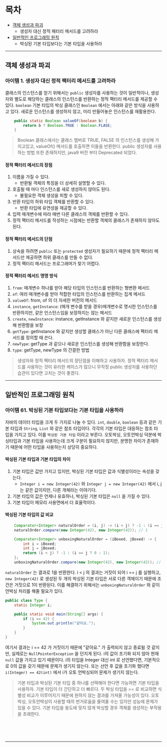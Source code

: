 
# 목차

- [객체 생성과 파괴](#객체-생성과-파괴)
  - 생성자 대신 정적 패터리 메서드를 고려하라
- [일반적인 프로그래밍 원칙](#일반적인-프로그래밍-원칙)
  - 박싱된 기본 타입보다는 기본 타입을 사용하라

---

## 객체 생성과 파괴

### 아이템 1. 생성자 대신 정적 팩터리 메서드를 고려하라

클래스의 인스턴스를 얻기 위해서는 `public` 생성자를 사용하는 것이 일반적이나, 생성자와 별도로
해당하는 클래스의 인스턴스를 반환하는 정적 팩터리 메서드를 제공할 수 있다. `boolean` 기본 타입의 
박싱 클래스인 `Boolean` 에서는 아래와 같은 방식을 사용하고 있다. 새로운 인스턴스를 생성하지 않고,
미리 만들어놓은 인스턴스를 재활용한다.

```java
    public static Boolean valueOf(boolean b) {
        return b ? Boolean.TRUE : Boolean.FLASE;
    }
```

> Boolean 클래스에서는 클래스 멤버로 TRUE, FALSE 의 인스턴스를 생성해 가지고있고,
> valueOf() 메서드를 호출하면 이들을 반환한다. public 생성자를 사용하는 방법 또한 존재하지만,
> java9 버전 부터 Deprecated 되었다.

#### 정적 팩터리 메서드의 장점

1. 이름을 가질 수 있다.
    - 반환될 객체의 특징을 더 상세히 설명할 수 있다.
2. 호출될 때 마다 인스턴스를 새로 생성하지 않아도 된다.
    - 불필요한 객체 생성을 피할 수 있다.
3. 반환 타입의 하위 타입 객체를 반환할 수 있다.
   - 반환 타입에 유연성을 제공할 수 있다.
4. 입력 매개변수에 따라 매번 다른 클래스의 객체를 반환할 수 있다.
5. 정적 팩터리 메서드를 작성하는 시점에는 반환할 객체의 클래스가 존재하지 않아도 된다.

#### 정적 팩터리 메서드의 단점

1. 상속을 하려면 `public` 또는 `protected` 생성자가 필요하기 때문에 정적 팩터리 메서드만 제공하면 하위 클래스를 만들 수 없다.
2. 정적 팩터리 메서드는 프로그래머가 찾기 어렵다.

#### 정적 팩터리 메서드 명명 방식

1. `from`: 매개변수 하나를 받아 해당 타입의 인스턴스를 반환하는 형변환 메서드
2. `of`: 여러 매개변수를 받아 적합한 타입의 인스턴스를 반환하는 집계 메서드
3. `valueOf`: from, of 의 더 자세한 버전의 메서드
4. `instance`, `getInstance`: (매개 변수를 받을 경우)매개변수로 명시한 인스턴스를 반환하지만, 같은 인스턴스임을 보장하지는 않는 메서드
5. `create`, `newInstance`: instance, getInstance 와 같지만 새로운 인스턴스를 생성해 반환함을 보장
6. `getType`: getInstance 와 같지만 생성할 클래스가 아닌 다른 클래스에 팩터리 메서드를 정의할 때 쓴다.
7. `newType`: getType 과 같으나 새로운 인스턴스를 생성해 반환함을 보장한다.
8. `type`: getType, newType 의 간결한 방법

> 생성자와 정적 팩터리 메서드의 장단점을 이해하고 사용하자. 정적 팩터리 메서드를 사용하는 것이 유리한 케이스가 많으니 
> 무작정 public 생성자를 사용하던 습관이 있다면 고치는 것이 좋겠다.

---

## 일반적인 프로그래밍 원칙

### 아이템 61. 박싱된 기본 타입보다는 기본 타입을 사용하라

자바의 데이터 타입을 크게 두 가지로 나눌 수 있다. `int`, `double`, `boolean` 등과 같은 기본 타입과 
`String`, `List` 와 같은 참조 타입이다. 각각의 기본 타입은 대응하는 참조 타입을 가지고 있다. 이를 `박싱된 기본 타입` 이라고 부른다.
오토박싱, 오토언박싱 덕분에 박싱타입과 기본 타입을 사용하는데 크게 구분이 필요하지 않지만, 분명한 차이가 존재하기 때문에 어떤 타입을 사용하는지 상당히 중요하다.

#### 박싱된 기본 타입과 기본 타입의 차이

1. 기본 타입은 값만 가지고 있지만, 박싱된 기본 타입은 값과 식별성이라는 속성을 갖는다.
   - `Integer i = new Integer(42)` 와 `Integer j = new Integer(42)` 에서 i, j 는 같은 값이지만, 다른 개체라는 이야기다.
2. 기본 타입의 값은 언제나 유효하나, 박싱된 기본 타입은 `null` 을 가질 수 있다.
3. 기본 타입이 메모리 사용면에서 더 효율적이다.

#### 박싱된 기본 타입의 값 비교

```java
    Comparator<Integer> naturalOrder = (i, j) -> (i < j) ? -1 : (i == j ? 0 : 1);
    naturalOrder.compare(new Integer(42), new Integer(42)); // 1

    Comparator<Integer> unboxingNaturalOrder = (iBoxed, jBoxed) -> {
        int i = iBoxed;
        int j = jBoxed;
        return (i < j) ? -1 : (i == j ? 0 : 1);
    };
    unboxingNaturalOrder.compare(new Integer(42), new Integer(42)); // 0
```

`naturalOrder` 는 결과로 1을 반환한다. i < j 의 결과는 거짓이 되어 i == j 를 실행하고, `new Integer(42)` 로 생성된 
두 개의 박싱된 기본 타입은 서로 다른 객체이기 때문에 조건은 거짓으로 1이 반환된다. 이를 해결하기 위해서는 `unboxingNaturalOrder` 와 같이
언박싱 처리를 해줄 필요가 있다.

```java
public class Type {
    static Integer i;

    public static void main(String[] args) {
        if (i == 42) {
            System.out.println("같아요.");
        }
    }
}
```

여기서 결과는 i == 42 가 거짓이기 때문에 "같아요." 가 출력되지 않고 종료될 것 같지만,
실제로는 `NullPointerException` 을 던지게 된다. i의 값이 초기화 되지 않아 현재 `null` 값을 가지고 있기 때문이다.
i의 타입을 Integer 대신 int 로 선언했다면, 기본적으로 0의 값을 갖기 때문에 문제가 생기지 않는다.
또는 선언 후 값을 초기화 했다면 `i(Integer) == 42(int)` 에서 i가 오토 언박싱되어 문제가 생기지 않는다.

> 기본 타입과 박싱된 기본 타입 중 하나를 선택해야 한다면 가능하면 기본 타입을 사용하자. 기본 타입이 더 간단하고 더 빠르다.
> 두 박싱 타입을 == 로 비교하면 식별성 비교가 이루어지기 때문에 원하지 않는 결과를 가져올 가능성이 있다.
> 오토박싱, 오토언박싱이 사용할 때의 번거로움을 줄여줄 수는 있지만 성능에 문제가 있을 수 있다.
> 기본 타입을 용도에 맞지 않게 박싱할 경우 객체를 생성하는 부작용을 초래한다.

<br><br><br>

---
